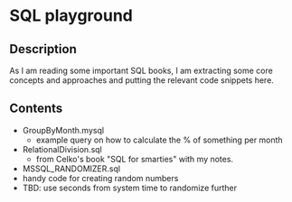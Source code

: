 # SQL playground 

## Description

As I am reading some important SQL books, I am extracting some core concepts and approaches and putting the relevant code snippets here.

## Contents
* GroupByMonth.mysql 
  * example query on how to calculate the % of something per month
* RelationalDivision.sql
  * from Celko's book "SQL for smarties" with my notes.
* MSSQL_RANDOMIZER.sql
 * handy code for creating random numbers
 * TBD: use seconds from system time to randomize further
